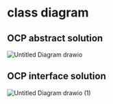 # class diagram 
## OCP abstract solution 
![Untitled Diagram drawio](https://user-images.githubusercontent.com/36940678/147688900-0126f75f-8160-4a00-a92d-6760a480f5f4.png)
## OCP interface solution 
![Untitled Diagram drawio (1)](https://user-images.githubusercontent.com/36940678/147689459-b1d8fcd8-25f1-41ab-9748-f74d4be882a1.png)

